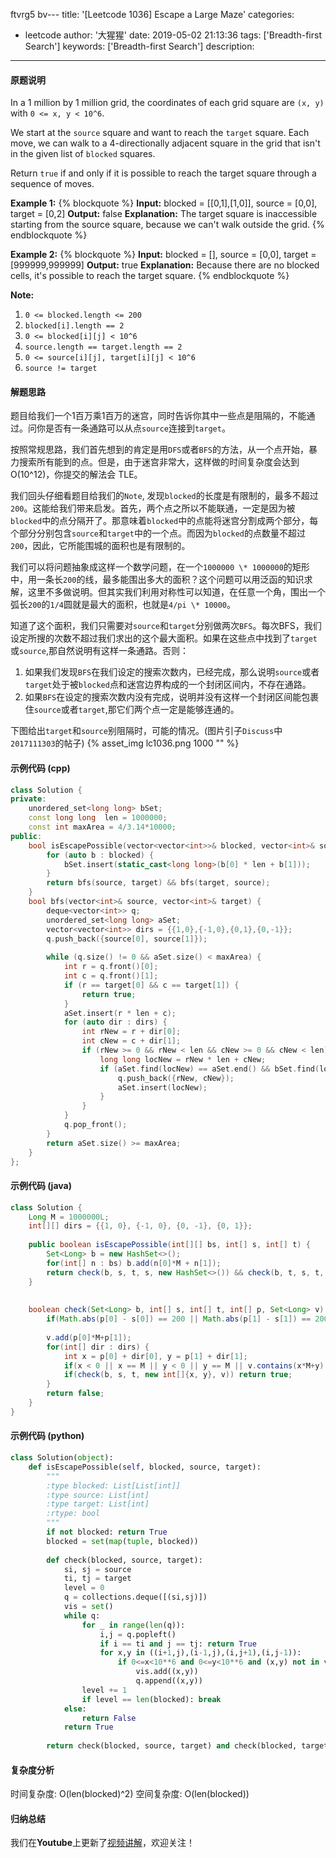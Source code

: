  ftvrg5 bv---
title: '[Leetcode 1036] Escape a Large Maze'
categories:
  - leetcode
author: '大猩猩'
date: 2019-05-02 21:13:36
tags: ['Breadth-first Search']
keywords: ['Breadth-first Search']
description:
---
#### 原题说明
In a 1 million by 1 million grid, the coordinates of each grid square are `(x, y)` with `0 <= x, y < 10^6`.

We start at the `source` square and want to reach the `target` square.  Each move, we can walk to a 4-directionally adjacent square in the grid that isn't in the given list of `blocked` squares.

Return `true` if and only if it is possible to reach the target square through a sequence of moves.

**Example 1:**
{% blockquote %}
**Input:** blocked = [[0,1],[1,0]], source = [0,0], target = [0,2]
**Output:** false
**Explanation:** The target square is inaccessible starting from the source square, because we can't walk outside the grid.
{% endblockquote %}

**Example 2:**
{% blockquote %}
**Input:** blocked = [], source = [0,0], target = [999999,999999]
**Output:** true
**Explanation:** Because there are no blocked cells, it's possible to reach the target square.
{% endblockquote %}

**Note:**
1. `0 <= blocked.length <= 200`
2. `blocked[i].length == 2`
3. `0 <= blocked[i][j] < 10^6`
4. `source.length == target.length == 2`
5. `0 <= source[i][j], target[i][j] < 10^6`
6. `source != target`

<!--more-->

#### 解题思路
题目给我们一个1百万乘1百万的迷宫，同时告诉你其中一些点是阻隔的，不能通过。问你是否有一条通路可以从点`source`连接到`target`。

按照常规思路，我们首先想到的肯定是用`DFS`或者`BFS`的方法，从一个点开始，暴力搜索所有能到的点。但是，由于迷宫非常大，这样做的时间复杂度会达到O(10^12)，你提交的解法会 TLE。

我们回头仔细看题目给我们的`Note`, 发现`blocked`的长度是有限制的，最多不超过`200`。这能给我们带来启发。首先，两个点之所以不能联通，一定是因为被`blocked`中的点分隔开了。那意味着`blocked`中的点能将迷宫分割成两个部分，每个部分分别包含`source`和`target`中的一个点。而因为`blocked`的点数量不超过`200`，因此，它所能围城的面积也是有限制的。

我们可以将问题抽象成这样一个数学问题，在一个`1000000 \* 1000000`的矩形中，用一条长`200`的线，最多能围出多大的面积？这个问题可以用泛函的知识求解，这里不多做说明。但其实我们利用对称性可以知道，在任意一个角，围出一个弧长`200`的`1/4`圆就是最大的面积，也就是`4/pi \* 10000`。

知道了这个面积，我们只需要对`source`和`target`分别做两次`BFS`。每次BFS，我们设定所搜的次数不超过我们求出的这个最大面积。如果在这些点中找到了`target`或`source`,那自然说明有这样一条通路。否则：
1. 如果我们发现`BFS`在我们设定的搜索次数内，已经完成，那么说明`source`或者`target`处于被`blocked`点和迷宫边界构成的一个封闭区间内，不存在通路。 
2. 如果`BFS`在设定的搜索次数内没有完成，说明并没有这样一个封闭区间能包裹住`source`或者`target`,那它们两个点一定是能够连通的。

下图给出`target`和`source`别阻隔时，可能的情况。(图片引子`Discuss`中`2017111303`的帖子)
{% asset_img lc1036.png 1000 "" %}

#### 示例代码 (cpp)
```cpp
class Solution {
private:
    unordered_set<long long> bSet;
    const long long  len = 1000000;
    const int maxArea = 4/3.14*10000;
public:
    bool isEscapePossible(vector<vector<int>>& blocked, vector<int>& source, vector<int>& target) {
        for (auto b : blocked) {
            bSet.insert(static_cast<long long>(b[0] * len + b[1]));
        }
        return bfs(source, target) && bfs(target, source);
    }
    bool bfs(vector<int>& source, vector<int>& target) {
        deque<vector<int>> q;
        unordered_set<long long> aSet;
        vector<vector<int>> dirs = {{1,0},{-1,0},{0,1},{0,-1}};
        q.push_back({source[0], source[1]});
        
        while (q.size() != 0 && aSet.size() < maxArea) {
            int r = q.front()[0];
            int c = q.front()[1];
            if (r == target[0] && c == target[1]) {
                return true;
            }
            aSet.insert(r * len + c);
            for (auto dir : dirs) {
                int rNew = r + dir[0];
                int cNew = c + dir[1];
                if (rNew >= 0 && rNew < len && cNew >= 0 && cNew < len) {
                    long long locNew = rNew * len + cNew;
                    if (aSet.find(locNew) == aSet.end() && bSet.find(locNew) == bSet.end()) {
                        q.push_back({rNew, cNew});
                        aSet.insert(locNew);
                    }                    
                }
            }
            q.pop_front();
        }
        return aSet.size() >= maxArea;
    }
};
```

#### 示例代码 (java)
```java
class Solution {
    Long M = 1000000L;
    int[][] dirs = {{1, 0}, {-1, 0}, {0, -1}, {0, 1}};
    
    public boolean isEscapePossible(int[][] bs, int[] s, int[] t) {
        Set<Long> b = new HashSet<>();
        for(int[] n : bs) b.add(n[0]*M + n[1]);
        return check(b, s, t, s, new HashSet<>()) && check(b, t, s, t, new HashSet<>());//make sure that both s ant t will not be surrouded by the block.
    }
    
    
    boolean check(Set<Long> b, int[] s, int[] t, int[] p, Set<Long> v) {
        if(Math.abs(p[0] - s[0]) == 200 || Math.abs(p[1] - s[1]) == 200 || v.size() > 0 && p[0] == t[0] && p[1] == t[1]) return true;
        
        v.add(p[0]*M+p[1]);
        for(int[] dir : dirs) {
            int x = p[0] + dir[0], y = p[1] + dir[1];
            if(x < 0 || x == M || y < 0 || y == M || v.contains(x*M+y) || b.contains(x*M+y)) continue;
            if(check(b, s, t, new int[]{x, y}, v)) return true;
        }
        return false;
    }
}
```

#### 示例代码 (python)
```python
class Solution(object):
    def isEscapePossible(self, blocked, source, target):
        """
        :type blocked: List[List[int]]
        :type source: List[int]
        :type target: List[int]
        :rtype: bool
        """
        if not blocked: return True
        blocked = set(map(tuple, blocked))
        
        def check(blocked, source, target):
            si, sj = source
            ti, tj = target
            level = 0
            q = collections.deque([(si,sj)])
            vis = set()
            while q:
                for _ in range(len(q)):
                    i,j = q.popleft()
                    if i == ti and j == tj: return True
                    for x,y in ((i+1,j),(i-1,j),(i,j+1),(i,j-1)):
                        if 0<=x<10**6 and 0<=y<10**6 and (x,y) not in vis and (x,y) not in blocked:
                            vis.add((x,y))
                            q.append((x,y))
                level += 1
                if level == len(blocked): break
            else:
                return False
            return True
        
        return check(blocked, source, target) and check(blocked, target, source)
```

#### 复杂度分析
时间复杂度: O(len(blocked)^2)
空间复杂度: O(len(blocked))

#### 归纳总结
我们在**Youtube**上更新了[视频讲解](https://youtu.be/rvHYB6HOmxw)，欢迎关注！